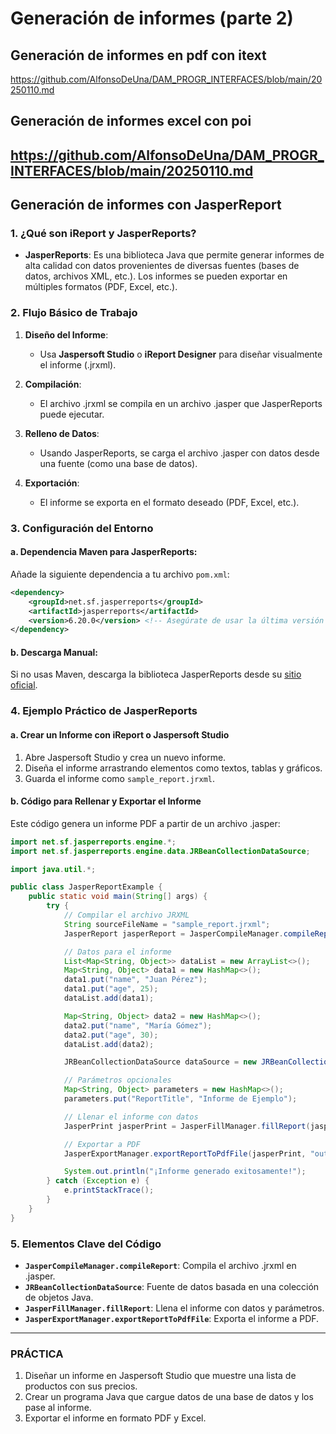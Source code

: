 # Generación de informes (parte 2)

## Generación de informes en pdf con itext
https://github.com/AlfonsoDeUna/DAM_PROGR_INTERFACES/blob/main/20250110.md
## Generación de informes excel con poi
https://github.com/AlfonsoDeUna/DAM_PROGR_INTERFACES/blob/main/20250110.md
---
## Generación de informes con JasperReport
### 1. **¿Qué son iReport y JasperReports?**

- **JasperReports**: Es una biblioteca Java que permite generar informes de alta calidad con datos provenientes de diversas fuentes (bases de datos, archivos XML, etc.). Los informes se pueden exportar en múltiples formatos (PDF, Excel, etc.).

### 2. **Flujo Básico de Trabajo**

1. **Diseño del Informe**:
   - Usa **Jaspersoft Studio** o **iReport Designer** para diseñar visualmente el informe (.jrxml).

2. **Compilación**:
   - El archivo .jrxml se compila en un archivo .jasper que JasperReports puede ejecutar.

3. **Relleno de Datos**:
   - Usando JasperReports, se carga el archivo .jasper con datos desde una fuente (como una base de datos).

4. **Exportación**:
   - El informe se exporta en el formato deseado (PDF, Excel, etc.).

### 3. **Configuración del Entorno**

#### a. **Dependencia Maven para JasperReports**:
Añade la siguiente dependencia a tu archivo `pom.xml`:

```xml
<dependency>
    <groupId>net.sf.jasperreports</groupId>
    <artifactId>jasperreports</artifactId>
    <version>6.20.0</version> <!-- Asegúrate de usar la última versión -->
</dependency>
```

#### b. **Descarga Manual**:
Si no usas Maven, descarga la biblioteca JasperReports desde su [sitio oficial](https://community.jaspersoft.com/project/jasperreports-library).

### 4. **Ejemplo Práctico de JasperReports**

#### a. **Crear un Informe con iReport o Jaspersoft Studio**

1. Abre Jaspersoft Studio y crea un nuevo informe.
2. Diseña el informe arrastrando elementos como textos, tablas y gráficos.
3. Guarda el informe como `sample_report.jrxml`.

#### b. **Código para Rellenar y Exportar el Informe**

Este código genera un informe PDF a partir de un archivo .jasper:

```java
import net.sf.jasperreports.engine.*;
import net.sf.jasperreports.engine.data.JRBeanCollectionDataSource;

import java.util.*;

public class JasperReportExample {
    public static void main(String[] args) {
        try {
            // Compilar el archivo JRXML
            String sourceFileName = "sample_report.jrxml";
            JasperReport jasperReport = JasperCompileManager.compileReport(sourceFileName);

            // Datos para el informe
            List<Map<String, Object>> dataList = new ArrayList<>();
            Map<String, Object> data1 = new HashMap<>();
            data1.put("name", "Juan Pérez");
            data1.put("age", 25);
            dataList.add(data1);

            Map<String, Object> data2 = new HashMap<>();
            data2.put("name", "María Gómez");
            data2.put("age", 30);
            dataList.add(data2);

            JRBeanCollectionDataSource dataSource = new JRBeanCollectionDataSource(dataList);

            // Parámetros opcionales
            Map<String, Object> parameters = new HashMap<>();
            parameters.put("ReportTitle", "Informe de Ejemplo");

            // Llenar el informe con datos
            JasperPrint jasperPrint = JasperFillManager.fillReport(jasperReport, parameters, dataSource);

            // Exportar a PDF
            JasperExportManager.exportReportToPdfFile(jasperPrint, "output_report.pdf");

            System.out.println("¡Informe generado exitosamente!");
        } catch (Exception e) {
            e.printStackTrace();
        }
    }
}
```

### 5. **Elementos Clave del Código**

- **`JasperCompileManager.compileReport`**: Compila el archivo .jrxml en .jasper.
- **`JRBeanCollectionDataSource`**: Fuente de datos basada en una colección de objetos Java.
- **`JasperFillManager.fillReport`**: Llena el informe con datos y parámetros.
- **`JasperExportManager.exportReportToPdfFile`**: Exporta el informe a PDF.

---

### PRÁCTICA

1. Diseñar un informe en Jaspersoft Studio que muestre una lista de productos con sus precios.
2. Crear un programa Java que cargue datos de una base de datos y los pase al informe.
3. Exportar el informe en formato PDF y Excel.
